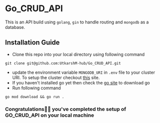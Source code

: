 # Go_CRUD_API
This is an API build using ```golang```, ```gin``` to handle routing and ```mongodb``` as a database.

## Installation Guide
  * Clone this repo into your local directory using following command
  ```
  git clone git@github.com:UtkarshM-hub/Go_CRUD_API.git
  ```
  * update the environment variable ```MONGODB_URI``` in ```.env``` file to your cluster URI. To setup the cluster checkout <a href="https://studio3t.com/knowledge-base/articles/mongodb-atlas-tutorial/" alt="go site">this</a> site.
  * If you haven't installed go yet then check the <a href="https://go.dev/doc/install" alt="go site">go site</a> to download go
  * Run following command
  ```
  go mod download && go run .
  ```
### Congratulations🥳🎊 you've completed the setup of GO_CRUD_API on your local machine
